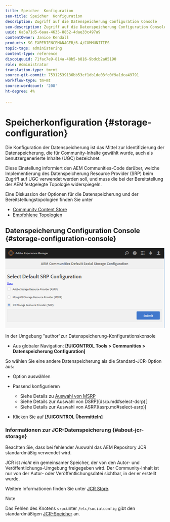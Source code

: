 ```yaml
---
title: Speicher  Konfiguration
seo-title: Speicher  Konfiguration
description: Zugriff auf die Datenspeicherung Configuration Console
seo-description: Zugriff auf die Datenspeicherung Configuration Console
uuid: 6a5a71d5-6aaa-4635-8852-4dae33c497a9
contentOwner: Janice Kendall
products: SG_EXPERIENCEMANAGER/6.4/COMMUNITIES
topic-tags: administering
content-type: reference
discoiquuid: 71fac7e9-814a-48b5-b816-9bdcb2a05190
role: Administrator
translation-type: tm+mt
source-git-commit: 75312539136bb53cf1db1de03fc0f9a1dca49791
workflow-type: tm+mt
source-wordcount: '208'
ht-degree: 4%

---
```



# Speicherkonfiguration {#storage-configuration}

Die Konfiguration der Datenspeicherung ist das Mittel zur Identifizierung der Datenspeicherung, die für Community-Inhalte gewählt wurde, auch als benutzergenerierte Inhalte (UGC) bezeichnet.

Diese Einstellung informiert den AEM Communities-Code darüber, welche Implementierung des Datenspeicherung Resource Provider (SRP) beim Zugriff auf UGC verwendet werden soll, und muss die bei der Bereitstellung der AEM festgelegte Topologie widerspiegeln.

Eine Diskussion der Optionen für die Datenspeicherung und der Bereitstellungstopologien finden Sie unter

* [Community Content Store](working-with-srp.md)
* [Empfohlene Topologien](topologies.md)

## Datenspeicherung Configuration Console {#storage-configuration-console}

![chlimage_1-188](assets/chlimage_1-188.png)

In der Umgebung &quot;author&quot;zur Datenspeicherung-Konfigurationskonsole

* Aus globaler Navigation: **[!UICONTROL Tools > Communities > Datenspeicherung Configuration]**

So wählen Sie eine andere Datenspeicherung als die Standard-JCR-Option aus:

* Option auswählen
* Passend konfigurieren

   * Siehe Details zu [Auswahl von MSRP](msrp.md#select-msrp)
   * Siehe Details zur Auswahl von DSRP](dsrp.md#select-dsrp)[
   * Siehe Details zur Auswahl von ASRP](asrp.md#select-asrp)[

* Klicken Sie auf **[!UICONTROL Übermitteln]**

### Informationen zur JCR-Datenspeicherung {#about-jcr-storage}

Beachten Sie, dass bei fehlender Auswahl das AEM Repository JCR standardmäßig verwendet wird.

JCR ist *nicht* ein gemeinsamer Speicher, der von den Autor- und Veröffentlichungs-Umgebung freigegeben wird. Der Community-Inhalt ist nur von der Autor- oder Veröffentlichungsdatei sichtbar, in der er erstellt wurde.

Weitere Informationen finden Sie unter [JCR Store](jsrp.md).

>[!NOTE]
>
>Das Fehlen des Knotens `srpc`unter `/etc/socialconfig` gibt den standardmäßigen [JCR-Speicher](jsrp.md) an.

